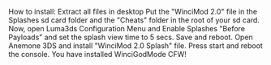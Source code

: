 How to install:
Extract all files in desktop
Put the "WinciMod 2.0" file in the Splashes sd card folder and the "Cheats" folder in the root of your sd card.
Now, open Luma3ds Configuration Menu and Enable Splashes "Before Payloads" and set the splash view time to 5 secs. Save and reboot.
Open Anemone 3DS and install "WinciMod 2.0 Splash" file. Press start and reboot the console.
You have installed WinciGodMode CFW!
